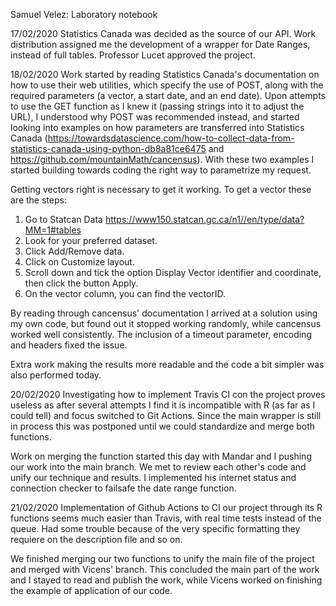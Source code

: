 Samuel Velez: Laboratory notebook

17/02/2020
Statistics Canada was decided as the source of our API. Work distribution assigned me the development of a wrapper for Date Ranges, instead of full tables. Professor Lucet approved the project.

18/02/2020
Work started by reading Statistics Canada's documentation on how to use their web utilities, which specify the use of POST, along with the required parameters (a vector, a start date, and an end date). Upon attempts to use the GET function as I knew it (passing strings into it to adjust the URL), I understood why POST was recommended instead, and started looking into examples on how parameters are transferred into Statistics Canada (https://towardsdatascience.com/how-to-collect-data-from-statistics-canada-using-python-db8a81ce6475 and https://github.com/mountainMath/cancensus). With these two examples I started building towards coding the right way to parametrize my request.

Getting vectors right is necessary to get it working. To get a vector these are the steps:
1. Go to Statcan Data https://www150.statcan.gc.ca/n1//en/type/data?MM=1#tables
2. Look for your preferred dataset.
3. Click Add/Remove data.
4. Click on Customize layout.
5. Scroll down and tick the option Display Vector identifier and coordinate, then click the button Apply.
6. On the vector column, you can find the vectorID.

By reading through cancensus' documentation I arrived at a solution using my own code, but found out it stopped working randomly, while cancensus worked well consistently. The inclusion of a timeout parameter, encoding and headers fixed the issue.

Extra work making the results more readable and the code a bit simpler was also performed today.

20/02/2020
Investigating how to implement Travis CI con the project proves useless as after several attempts I find it is incompatible with R (as far as I could tell) and focus switched to Git Actions. Since the main wrapper is still in process this was postponed until we could standardize and merge both functions.

Work on merging the function started this day with Mandar and I pushing our work into the main branch. We met to review each other's code and unify our technique and results. I implemented his internet status and connection checker to failsafe the date range function.

21/02/2020
Implementation of Github Actions to CI our project through its R functions seems much easier than Travis, with real time tests instead of the queue. Had some trouble because of the very specific formatting they requiere on the description file and so on.

We finished merging our two functions to unify the main file of the project and merged with Vicens' branch. This concluded the main part of the work and I stayed to read and publish the work, while Vicens worked on finishing the example of application of our code.